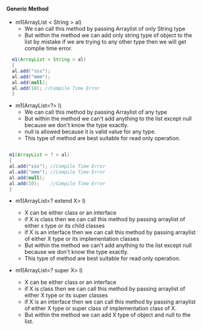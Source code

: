 #### Generic Method 

* m1(ArrayList < String > al) 
  * We can call this method by passing Arraylist of only String type 
  * But within the method we can add only string type of object to the list by mistake if we are trying to any other type then 
     we will get complie time error.
     
```java
  m1(ArrayList < String > al) 
  {
  al.add("sss");
  al.add("mmm");
  al.add(null);
  al.add(10); //Compile Time Error
  }
```



* m1(ArrayList<?> l)
  * We can call this method by passing Arraylist of any type  
  * But within the method we can't add anything to the list except null because we don't know the type exactly.
  * null is allowed because it is valid value for any type.
  * This type of method are best suitable for read only operation.
  
  
 ```java
 
  m1(ArrayList < ? > al) 
  {
  al.add("sss"); //Compile Time Error
  al.add("mmm"); //Compile Time Error
  al.add(null);
  al.add(10);    //Compile Time Error
  }
``` 
* m1(ArrayList<? extend X> l)
  * X can be either class or an interface
  * if X is class then we can call this method by passing arraylist of  either x type or its child classes
  * if X is an interface then we can call this method by passing arraylist of either X type or its implementation classes
  * But within the method we can't add anything to the list except null because we don't know the type exactly.
  * This type of method are best suitable for read only operation.

* m1(ArrayList<? super X> l)
  * X can be either class or an interface
  * if X is class then we can call this method by passing arraylist of  either X type or its super classes
  * if X is an interface then we can call this method by passing arraylist of either X type or super class of implementation class of X.
  * But within the method we can add X type of object and null to the list.
  

